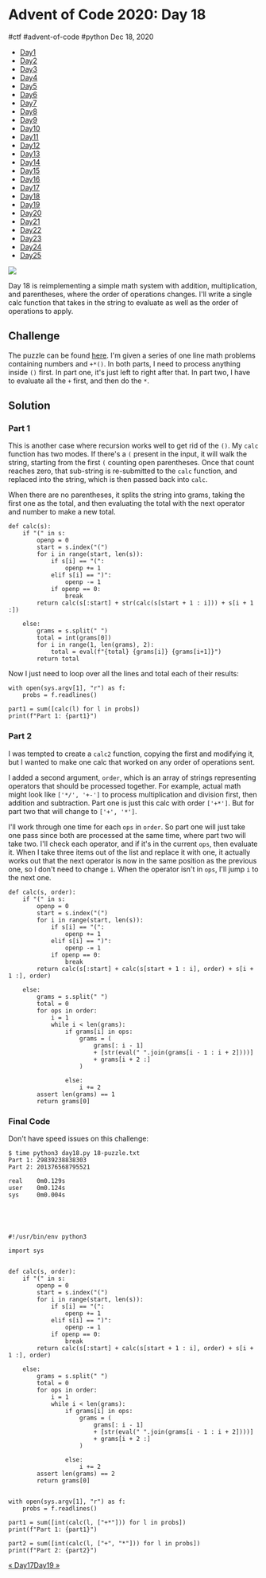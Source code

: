 

# Advent of Code 2020: Day 18

#ctf #advent-of-code #python Dec 18, 2020






-   [Day1](/adventofcode2020/1)
-   [Day2](/adventofcode2020/2)
-   [Day3](/adventofcode2020/3)
-   [Day4](/adventofcode2020/4)
-   [Day5](/adventofcode2020/5)
-   [Day6](/adventofcode2020/6)
-   [Day7](/adventofcode2020/7)
-   [Day8](/adventofcode2020/8)
-   [Day9](/adventofcode2020/9)
-   [Day10](/adventofcode2020/10)
-   [Day11](/adventofcode2020/11)
-   [Day12](/adventofcode2020/12)
-   [Day13](/adventofcode2020/13)
-   [Day14](/adventofcode2020/14)
-   [Day15](/adventofcode2020/15)
-   [Day16](/adventofcode2020/16)
-   [Day17](/adventofcode2020/17)
-   [Day18](#)
-   [Day19](/adventofcode2020/19)
-   [Day20](/adventofcode2020/20)
-   [Day21](/adventofcode2020/21)
-   [Day22](/adventofcode2020/22)
-   [Day23](/adventofcode2020/23)
-   [Day24](/adventofcode2020/24)
-   [Day25](/adventofcode2020/25)




![](/img/aoc2020-18-cover.png)

Day 18 is reimplementing a simple math system with addition,
multiplication, and parentheses, where the order of operations changes.
I'll write a single calc function that takes in the string to evaluate
as well as the order of operations to apply.

## Challenge

The puzzle can be found [here](https://adventofcode.com/2020/day/18).
I'm given a series of one line math problems containing numbers and
`+*()`. In both parts, I need to process anything inside `()` first. In
part one, it's just left to right after that. In part two, I have to
evaluate all the `+` first, and then do the `*`.

## Solution

### Part 1

This is another case where recursion works well to get rid of the `()`.
My `calc` function has two modes. If there's a `(` present in the input,
it will walk the string, starting from the first `(` counting open
parentheses. Once that count reaches zero, that sub-string is
re-submitted to the `calc` function, and replaced into the string, which
is then passed back into `calc`.

When there are no parentheses, it splits the string into grams, taking
the first one as the total, and then evaluating the total with the next
operator and number to make a new total.



    def calc(s):
        if "(" in s:
            openp = 0
            start = s.index("(")
            for i in range(start, len(s)):
                if s[i] == "(":
                    openp += 1
                elif s[i] == ")":
                    openp -= 1
                if openp == 0:
                    break
            return calc(s[:start] + str(calc(s[start + 1 : i])) + s[i + 1 :])

        else:
            grams = s.split(" ")
            total = int(grams[0])
            for i in range(1, len(grams), 2):
                total = eval(f"{total} {grams[i]} {grams[i+1]}")
            return total



Now I just need to loop over all the lines and total each of their
results:



    with open(sys.argv[1], "r") as f:
        probs = f.readlines()

    part1 = sum([calc(l) for l in probs])
    print(f"Part 1: {part1}")



### Part 2

I was tempted to create a `calc2` function, copying the first and
modifying it, but I wanted to make one calc that worked on any order of
operations sent.

I added a second argument, `order`, which is an array of strings
representing operators that should be processed together. For example,
actual math might look like `['*/', '+-']` to process multiplication and
division first, then addition and subtraction. Part one is just this
calc with order `['+*']`. But for part two that will change to
`['+', '*']`.

I'll work through one time for each `ops` in `order`. So part one will
just take one pass since both are processed at the same time, where part
two will take two. I'll check each operator, and if it's in the current
`ops`, then evaluate it. When I take three items out of the list and
replace it with one, it actually works out that the next operator is now
in the same position as the previous one, so I don't need to change `i`.
When the operator isn't in `ops`, I'll jump `i` to the next one.



    def calc(s, order):
        if "(" in s:
            openp = 0
            start = s.index("(")
            for i in range(start, len(s)):
                if s[i] == "(":
                    openp += 1
                elif s[i] == ")":
                    openp -= 1
                if openp == 0:
                    break
            return calc(s[:start] + calc(s[start + 1 : i], order) + s[i + 1 :], order)

        else:
            grams = s.split(" ")
            total = 0
            for ops in order:
                i = 1
                while i < len(grams):
                    if grams[i] in ops:
                        grams = (
                            grams[: i - 1]
                            + [str(eval(" ".join(grams[i - 1 : i + 2])))]
                            + grams[i + 2 :]
                        )

                    else:
                        i += 2
            assert len(grams) == 1
            return grams[0]



### Final Code

Don't have speed issues on this challenge:



    $ time python3 day18.py 18-puzzle.txt
    Part 1: 29839238838303
    Part 2: 201376568795521

    real    0m0.129s
    user    0m0.124s
    sys     0m0.004s





    #!/usr/bin/env python3

    import sys


    def calc(s, order):
        if "(" in s:
            openp = 0
            start = s.index("(")
            for i in range(start, len(s)):
                if s[i] == "(":
                    openp += 1
                elif s[i] == ")":
                    openp -= 1
                if openp == 0:
                    break
            return calc(s[:start] + calc(s[start + 1 : i], order) + s[i + 1 :], order)

        else:
            grams = s.split(" ")
            total = 0
            for ops in order:
                i = 1
                while i < len(grams):
                    if grams[i] in ops:
                        grams = (
                            grams[: i - 1]
                            + [str(eval(" ".join(grams[i - 1 : i + 2])))]
                            + grams[i + 2 :]
                        )

                    else:
                        i += 2
            assert len(grams) == 2
            return grams[0]


    with open(sys.argv[1], "r") as f:
        probs = f.readlines()

    part1 = sum([int(calc(l, ["+*"])) for l in probs])
    print(f"Part 1: {part1}")

    part2 = sum([int(calc(l, ["+", "*"])) for l in probs])
    print(f"Part 2: {part2}")




[« Day17](/adventofcode2020/17)[Day19 »](/adventofcode2020/19)






